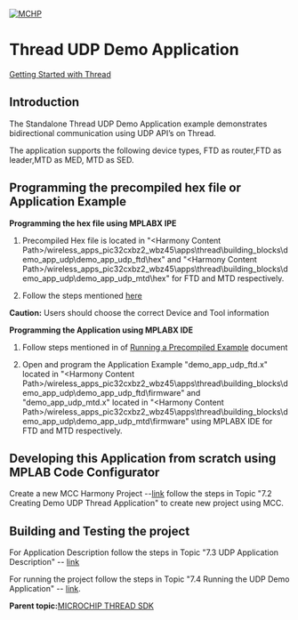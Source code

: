 [![MCHP](https://www.microchip.com/ResourcePackages/Microchip/assets/dist/images/logo.png)](https://www.microchip.com)
# Thread UDP Demo Application

[Getting Started with Thread](https://onlinedocs.microchip.com/oxy/GUID-A5330D3A-9F51-4A26-B71D-8503A493DF9C)

## Introduction
The Standalone Thread UDP Demo Application example demonstrates bidirectional communication using UDP API’s on Thread.

The application supports the following device types, FTD as router,FTD as leader,MTD as MED, MTD as SED.

## Programming the precompiled hex file or Application Example

**Programming the hex file using MPLABX IPE**

1.  Precompiled Hex file is located in "<Harmony Content Path\>/wireless\_apps\_pic32cxbz2\_wbz45\\apps\\thread\\building\_blocks\\demo\_app\_udp\\demo\_app\_udp\_ftd\\hex" and "<Harmony Content Path\>/wireless\_apps\_pic32cxbz2\_wbz45\\apps\\thread\\building\_blocks\\demo\_app\_udp\\demo\_app\_udp\_mtd\\hex" for FTD and MTD respectively.

2.  Follow the steps mentioned [here](https://microchipdeveloper.com/ipe:programming-device)


**Caution:** Users should choose the correct Device and Tool information

**Programming the Application using MPLABX IDE**

1.  Follow steps mentioned in of [Running a Precompiled Example](https://onlinedocs.microchip.com/pr/GUID-A5330D3A-9F51-4A26-B71D-8503A493DF9C-en-US-2/index.html?GUID-EA74172C-595E-4A34-B359-D42EE443F0EC) document

2.  Open and program the Application Example "demo\_app\_udp\_ftd.x" located in "<Harmony Content Path\>/wireless\_apps\_pic32cxbz2\_wbz45\\apps\\thread\\building\_blocks\\demo\_app\_udp\\demo\_app\_udp\_ftd\\firmware" and "demo\_app\_udp\_mtd.x" located in "<Harmony Content Path\>/wireless\_apps\_pic32cxbz2\_wbz45\\apps\\thread\\building\_blocks\\demo\_app\_udp\\demo\_app\_udp\_mtd\\firmware" using MPLABX IDE for FTD and MTD respectively.

## Developing this Application from scratch using MPLAB Code Configurator

Create a new MCC Harmony Project --[link](https://onlinedocs.microchip.com/oxy/GUID-2DB248AF-C243-496D-9819-969E43CA63BC) follow the steps in Topic "7.2 Creating Demo UDP Thread Application" to create new project using MCC.

## Building and Testing the project

For Application Description follow the steps in Topic "7.3 UDP Application Description" -- [link](https://onlinedocs.microchip.com/oxy/GUID-2DB248AF-C243-496D-9819-969E43CA63BC)

For running the project follow the steps in Topic "7.4 Running the UDP Demo Application" -- [link](https://onlinedocs.microchip.com/oxy/GUID-2DB248AF-C243-496D-9819-969E43CA63BC).

**Parent topic:**[MICROCHIP THREAD SDK](https://onlinedocs.microchip.com/oxy/GUID-2DB248AF-C243-496D-9819-969E43CA63BC)